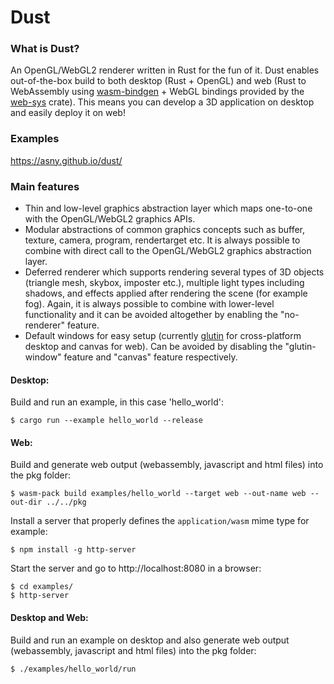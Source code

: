 # Dust

### What is Dust?

An OpenGL/WebGL2 renderer written in Rust for the fun of it. 
Dust enables out-of-the-box build to both desktop (Rust + OpenGL) and web 
(Rust to WebAssembly using [wasm-bindgen](https://rustwasm.github.io/wasm-bindgen/) + WebGL bindings provided by the [web-sys](https://rustwasm.github.io/wasm-bindgen/api/web_sys/) crate).
This means you can develop a 3D application on desktop and easily deploy it on web!

### Examples

https://asny.github.io/dust/

### Main features

- Thin and low-level graphics abstraction layer which maps one-to-one with the OpenGL/WebGL2 graphics APIs.
- Modular abstractions of common graphics concepts such as buffer, texture, camera, program, rendertarget etc. 
It is always possible to combine with direct call to the OpenGL/WebGL2 graphics abstraction layer.
- Deferred renderer which supports rendering several types of 3D objects (triangle mesh, skybox, imposter etc.), 
multiple light types including shadows, and effects applied after rendering the scene (for example fog). 
Again, it is always possible to combine with lower-level functionality and it can be avoided altogether by enabling the "no-renderer" feature.
- Default windows for easy setup (currently [glutin](https://crates.io/crates/glutin) for cross-platform desktop and canvas for web). 
Can be avoided by disabling the "glutin-window" feature and "canvas" feature respectively.

#### Desktop: 
Build and run an example, in this case 'hello_world':
```console
$ cargo run --example hello_world --release
``` 
#### Web: 
Build and generate web output (webassembly, javascript and html files) into the pkg folder:
```console
$ wasm-pack build examples/hello_world --target web --out-name web --out-dir ../../pkg
``` 
Install a server that properly defines the `application/wasm` mime type for example:
```console
$ npm install -g http-server
``` 
Start the server and go to http://localhost:8080 in a browser:
```console
$ cd examples/
$ http-server
``` 

#### Desktop and Web: 
Build and run an example on desktop and also generate web output (webassembly, javascript and html files) into the pkg folder:
```console
$ ./examples/hello_world/run 
``` 